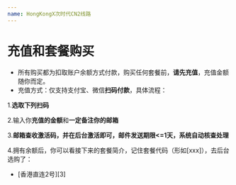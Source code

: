 ```yaml
---
name: HongKongX次时代CN2线路
---
```


# 充值和套餐购买

- 所有购买都为扣取账户余额方式付款，购买任何套餐前，**请先充值**，充值金额随你而定。  
- 充值方式：仅支持支付宝、微信**扫码付款**，具体流程：  

1.**选取下列扫码**  

2.输入你**充值的金额**和**一定备注你的邮箱**    

3.**邮箱查收激活码，并在后台激活即可，邮件发送期限<=1天，系统自动核查处理**
  
4.拥有余额后，你可以看接下来的套餐简介，记住套餐代码（形如[xxx]），去后台选购了：  
 
 - [香港直连2号][3]
